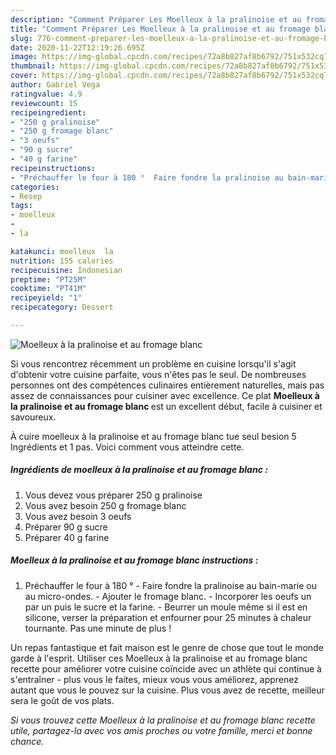 ```yaml
---
description: "Comment Préparer Les Moelleux à la pralinoise et au fromage blanc"
title: "Comment Préparer Les Moelleux à la pralinoise et au fromage blanc"
slug: 776-comment-preparer-les-moelleux-a-la-pralinoise-et-au-fromage-blanc
date: 2020-11-22T12:19:26.695Z
image: https://img-global.cpcdn.com/recipes/72a8b827af8b6792/751x532cq70/moelleux-a-la-pralinoise-et-au-fromage-blanc-photo-principale-de-la-recette.jpg
thumbnail: https://img-global.cpcdn.com/recipes/72a8b827af8b6792/751x532cq70/moelleux-a-la-pralinoise-et-au-fromage-blanc-photo-principale-de-la-recette.jpg
cover: https://img-global.cpcdn.com/recipes/72a8b827af8b6792/751x532cq70/moelleux-a-la-pralinoise-et-au-fromage-blanc-photo-principale-de-la-recette.jpg
author: Gabriel Vega
ratingvalue: 4.9
reviewcount: 15
recipeingredient:
- "250 g pralinoise"
- "250 g fromage blanc"
- "3 oeufs"
- "90 g sucre"
- "40 g farine"
recipeinstructions:
- "Préchauffer le four à 180 °  Faire fondre la pralinoise au bain-marie ou au micro-ondes.  Ajouter le fromage blanc.  Incorporer les oeufs un par un puis le sucre et la farine.  Beurrer un moule même si il est en silicone, verser la préparation et enfourner pour 25 minutes à chaleur tournante. Pas une minute de plus !"
categories:
- Resep
tags:
- moelleux
- 
- la

katakunci: moelleux  la 
nutrition: 155 calories
recipecuisine: Indonesian
preptime: "PT25M"
cooktime: "PT41M"
recipeyield: "1"
recipecategory: Dessert

---
```



![Moelleux à la pralinoise et au fromage blanc](https://img-global.cpcdn.com/recipes/72a8b827af8b6792/751x532cq70/moelleux-a-la-pralinoise-et-au-fromage-blanc-photo-principale-de-la-recette.jpg)

Si vous rencontrez récemment un problème en cuisine lorsqu'il s'agit d'obtenir votre cuisine parfaite, vous n'êtes pas le seul. De nombreuses personnes ont des compétences culinaires entièrement naturelles, mais pas assez de connaissances pour cuisiner avec excellence. Ce plat <strong> Moelleux à la pralinoise et au fromage blanc </strong> est un excellent début, facile à cuisiner et savoureux.

<!--inarticleads1-->

À cuire moelleux à la pralinoise et au fromage blanc tue seul besion 5 Ingrédients et 1 pas. Voici comment vous atteindre cette.

##### Ingrédients de moelleux à la pralinoise et au fromage blanc :

1. Vous devez vous préparer 250 g pralinoise
1. Vous avez besoin 250 g fromage blanc
1. Vous avez besoin 3 oeufs
1. Préparer 90 g sucre
1. Préparer 40 g farine




<!--inarticleads2-->

##### Moelleux à la pralinoise et au fromage blanc instructions :

1. Préchauffer le four à 180 °  - Faire fondre la pralinoise au bain-marie ou au micro-ondes.  - Ajouter le fromage blanc.  - Incorporer les oeufs un par un puis le sucre et la farine.  - Beurrer un moule même si il est en silicone, verser la préparation et enfourner pour 25 minutes à chaleur tournante. Pas une minute de plus !




<!--inarticleads1-->

<p>
Un repas fantastique et fait maison est le genre de chose que tout le monde garde à l'esprit. Utiliser ces Moelleux à la pralinoise et au fromage blanc recette pour améliorer votre cuisine coïncide avec un athlète qui continue à s'entraîner - plus vous le faites, mieux vous vous améliorez, apprenez autant que vous le pouvez sur la cuisine. Plus vous avez de recette, meilleur sera le goût de vos plats.
</p>

<p>
<i>Si vous trouvez cette Moelleux à la pralinoise et au fromage blanc recette utile, partagez-la avec vos amis proches ou votre famille, merci et bonne chance.</i>
</p>
